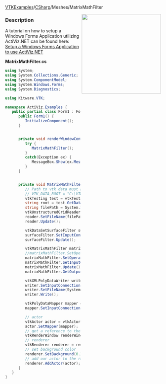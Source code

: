 [VTKExamples](/home/)/[CSharp](/CSharp)/Meshes/MatrixMathFilter

<img align="right" src="https://github.com/lorensen/VTKExamples/blob/gh-pages/Testing/Baseline/Meshes/TestMatrixMathFilter.png?raw=true" width="256" />

### Description
A tutorial on how to setup a Windows Forms Application utilizing ActiViz.NET can be found here: [Setup a Windows Forms Application to use ActiViz.NET](http://www.vtk.org/Wiki/VTK/CSharp/ActiViz.NET)

**MatrixMathFilter.cs**
```csharp
using System;
using System.Collections.Generic;
using System.ComponentModel;
using System.Windows.Forms;
using System.Diagnostics;

using Kitware.VTK;

namespace ActiViz.Examples {
   public partial class Form1 : Form {
      public Form1() {
         InitializeComponent();
      }


      private void renderWindowControl1_Load(object sender, EventArgs e) {
         try {
            MatrixMathFilter();
         }
         catch(Exception ex) {
            MessageBox.Show(ex.Message, "Exception", MessageBoxButtons.OK);
         }
      }


      private void MatrixMathFilter() {
         // Path to vtk data must be set as an environment variable
         // VTK_DATA_ROOT = "C:\VTK\vtkdata-5.8.0"
         vtkTesting test = vtkTesting.New();
         string root = test.GetDataRoot();
         string filePath = System.IO.Path.Combine(root, @"Data\tensors.vtk");
         vtkUnstructuredGridReader reader = vtkUnstructuredGridReader.New();
         reader.SetFileName(filePath);
         reader.Update();

         vtkDataSetSurfaceFilter surfaceFilter = vtkDataSetSurfaceFilter.New();
         surfaceFilter.SetInputConnection(reader.GetOutputPort());
         surfaceFilter.Update();

         vtkMatrixMathFilter matrixMathFilter = vtkMatrixMathFilter.New();
         //matrixMathFilter.SetOperationToDeterminant();
         matrixMathFilter.SetOperationToEigenvalue();
         matrixMathFilter.SetInputConnection(surfaceFilter.GetOutputPort());
         matrixMathFilter.Update();
         matrixMathFilter.GetOutput().GetPointData().SetActiveScalars("Eigenvalue");

         vtkXMLPolyDataWriter writer = vtkXMLPolyDataWriter.New();
         writer.SetInputConnection(matrixMathFilter.GetOutputPort());
         writer.SetFileName(System.IO.Path.Combine(root, @"Data\output.vtp"));
         writer.Write();

         vtkPolyDataMapper mapper = vtkPolyDataMapper.New();
         mapper.SetInputConnection(matrixMathFilter.GetOutputPort());

         // actor
         vtkActor actor = vtkActor.New();
         actor.SetMapper(mapper);
         // get a reference to the renderwindow of our renderWindowControl1
         vtkRenderWindow renderWindow = renderWindowControl1.RenderWindow;
         // renderer
         vtkRenderer renderer = renderWindow.GetRenderers().GetFirstRenderer();
         // set background color
         renderer.SetBackground(0.2, 0.3, 0.4);
         // add our actor to the renderer
         renderer.AddActor(actor);
      }
   }
}
```
